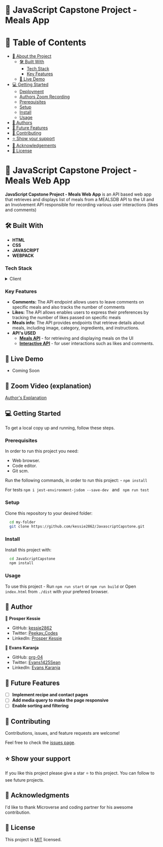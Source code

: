 
# 📖 JavaScript Capstone Project - Meals App

# 📗 Table of Contents

- [📖 About the Project](#about-project)
  - [🛠 Built With](#built-with)
    - [Tech Stack](#tech-stack)
    - [Key Features](#key-features)
  - [🚀 Live Demo](#live-demo)
- [💻 Getting Started](#getting-started)
  - [Deployment](#live-demo)
  - [Authors Zoom Recording](#zoom)
  - [Prerequisites](#prerequisites)
  - [Setup](#setup)
  - [Install](#install)
  - [Usage](#usage)
- [👥 Authors](#authors)
- [🔭 Future Features](#future-features)
- [🤝 Contributing](#contributing)
- [⭐️ Show your support](#support)
- [🙏 Acknowledgements](#acknowledgements)
- [📝 License](#license)

# 📖 JavaScript Capstone Project - Meals Web App <a name="about-project"></a>

**JavaScript Capstone Project - Meals Web App** is an API based web app that retrieves and displays list of meals from a MEALSDB API to the UI and an Involvement API responsible for recording various user interactions (likes and comments)

## 🛠 Built With <a name="built-with"></a>

- **HTML**
- **CSS**
- **JAVASCRIPT**
- **WEBPACK**

### Tech Stack <a name="tech-stack"></a>

<details>
  <summary>Client</summary>
  <ul>
    <li>HTML & CSS</li>
    <li>JavaScript & ES6 Modules</li>
    <li> Webpack </li>
    <li> API </li>
    <li> Jest </li>
  </ul>
</details>

### Key Features <a name="key-features"></a>

- **Comments:** The API endpoint allows users to leave comments on specific meals and also tracks the number of comments
- **Likes:** The API allows enables users to express their preferences by tracking the number of likes passed on specific meals
- **Meals info:** The API provides endpoints that retrieve details about meals, including image, category, ingredients, and instructions.
- **API's USED**
  - **[Meals API](https://www.themealdb.com/api/json/v1/1/filter.php?c=Chicken)** - for retrieving and displaying meals on the UI
  - **[Interactive API](https://us-central1-involvement-api.cloudfunctions.net/capstoneApi/apps/9vUKLfgfPbeVlsgu5dzp)** - for user interactions such as likes and comments.

<!-- GETTING STARTED -->

## 🚀 Live Demo <a name="live-demo"></a>

- Coming Soon

## 🚀 Zoom Video (explanation) <a name="zoom"></a>

[Author's Explanation](https://drive.google.com/file/d/1rSGYnAz1xglacDXcPURwLSgECzQ9TU28/view?usp=drive_link)

## 💻 Getting Started <a name="getting-started"></a>

To get a local copy up and running, follow these steps.

### Prerequisites

In order to run this project you need:

- Web browser.
- Code editor.
- Git scm.

Run the following commands, 
in order to run this project: - `npm install`

For tests `npm i jest-environment-jsdom --save-dev ` and ` npm run test`

### Setup

Clone this repository to your desired folder:

```sh
  cd my-folder
  git clone https://github.com/kessie2862/JavascriptCapstone.git
```

### Install

Install this project with:

```sh
  cd JavaScriptCapstone
  npm install
```

### Usage

To use this project - Run `npm run start` or `npm run build` or 
Open `index.html` from `./dist` with your prefered browser.

## 👥 Author <a name="authors"></a>

👤 **Prosper Kessie**

- GitHub: [kessie2862](https://github.com/kessie2862)
- Twitter: [Peekay_Codes](https://twitter.com/Peekay_Codes)
- LinkedIn: [Prosper Kessie](https://www.linkedin.com/in/prosper-kessie-363968171/)

👤 **Evans Karanja**

- GitHub: [prg-04](https://github.com/prg-04)
- Twitter: [Evans1425Sean](https://twitter.com/Evans1425Sean)
- LinkedIn: [Evans Karanja](https://www.linkedin.com/in/evanson-karanja-3549841b8/)

<!-- FUTURE FEATURES -->

## 🔭 Future Features <a name="future-features"></a>

- [ ] **Implement recipe and contact pages**
- [ ] **Add media query to make the page responsive**
- [ ] **Enable sorting and filtering**

<!-- CONTRIBUTING -->

## 🤝 Contributing <a name="contributing"></a>

Contributions, issues, and feature requests are welcome!

Feel free to check the [issues page](https://github.com/yordinia/JavaScript-Capstone/issues).

<!-- SUPPORT -->

## ⭐️ Show your support <a name="support"></a>

If you like this project please give a star ⭐️ to this project. You can follow to see future projects.

<!-- ACKNOWLEDGEMENTS -->

## 🙏 Acknowledgments <a name="acknowledgements"></a>

I'd like to thank Microverse and coding partner for his awesome contribution.

## 📝 License <a name="license"></a>

This project is [MIT](LICENSE) licensed.
